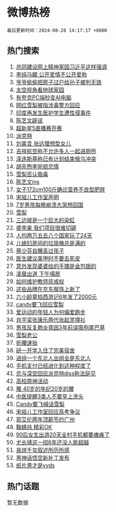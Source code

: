 # 微博热榜

`最后更新时间：2024-08-28 14:17:17 +0800`

## 热门搜索

1. [共同建设网上精神家园习近平这样强调](https://m.weibo.cn/search?containerid=100103type%3D1%26t%3D10%26q%3D%23%E5%85%B1%E5%90%8C%E5%BB%BA%E8%AE%BE%E7%BD%91%E4%B8%8A%E7%B2%BE%E7%A5%9E%E5%AE%B6%E5%9B%AD%E4%B9%A0%E8%BF%91%E5%B9%B3%E8%BF%99%E6%A0%B7%E5%BC%BA%E8%B0%83%23&stream_entry_id=51&isnewpage=1&extparam=seat%3D1%26stream_entry_id%3D51%26c_type%3D51%26cate%3D10103%26pos%3D0%26q%3D%2523%25E5%2585%25B1%25E5%2590%258C%25E5%25BB%25BA%25E8%25AE%25BE%25E7%25BD%2591%25E4%25B8%258A%25E7%25B2%25BE%25E7%25A5%259E%25E5%25AE%25B6%25E5%259B%25AD%25E4%25B9%25A0%25E8%25BF%2591%25E5%25B9%25B3%25E8%25BF%2599%25E6%25A0%25B7%25E5%25BC%25BA%25E8%25B0%2583%2523%26dgr%3D0%26filter_type%3Drealtimehot%26display_time%3D1724825835%26pre_seqid%3D172482583585991626189)
1. [李纯马頔 公开爱情不公开爱称](https://m.weibo.cn/search?containerid=100103type%3D1%26t%3D10%26q%3D%E6%9D%8E%E7%BA%AF%E9%A9%AC%E9%A0%94+%E5%85%AC%E5%BC%80%E7%88%B1%E6%83%85%E4%B8%8D%E5%85%AC%E5%BC%80%E7%88%B1%E7%A7%B0&stream_entry_id=31&isnewpage=1&extparam=seat%3D1%26lcate%3D5001%26q%3D%25E6%259D%258E%25E7%25BA%25AF%25E9%25A9%25AC%25E9%25A0%2594%2520%25E5%2585%25AC%25E5%25BC%2580%25E7%2588%25B1%25E6%2583%2585%25E4%25B8%258D%25E5%2585%25AC%25E5%25BC%2580%25E7%2588%25B1%25E7%25A7%25B0%26dgr%3D0%26realpos%3D1%26c_type%3D31%26flag%3D1%26cate%3D5001%26pos%3D0%26filter_type%3Drealtimehot%26band_rank%3D1%26stream_entry_id%3D31%26display_time%3D1724825835%26pre_seqid%3D172482583585991626189)
1. [爷爷偷偷把房子过户给孙子被判无效](https://m.weibo.cn/search?containerid=100103type%3D1%26t%3D10%26q%3D%23%E7%88%B7%E7%88%B7%E5%81%B7%E5%81%B7%E6%8A%8A%E6%88%BF%E5%AD%90%E8%BF%87%E6%88%B7%E7%BB%99%E5%AD%99%E5%AD%90%E8%A2%AB%E5%88%A4%E6%97%A0%E6%95%88%23&stream_entry_id=31&isnewpage=1&extparam=seat%3D1%26lcate%3D5001%26q%3D%2523%25E7%2588%25B7%25E7%2588%25B7%25E5%2581%25B7%25E5%2581%25B7%25E6%258A%258A%25E6%2588%25BF%25E5%25AD%2590%25E8%25BF%2587%25E6%2588%25B7%25E7%25BB%2599%25E5%25AD%2599%25E5%25AD%2590%25E8%25A2%25AB%25E5%2588%25A4%25E6%2597%25A0%25E6%2595%2588%2523%26dgr%3D0%26realpos%3D2%26c_type%3D31%26flag%3D2%26cate%3D5001%26pos%3D1%26filter_type%3Drealtimehot%26band_rank%3D2%26stream_entry_id%3D31%26display_time%3D1724825835%26pre_seqid%3D172482583585991626189)
1. [太空视角看地球家园](https://m.weibo.cn/search?containerid=100103type%3D1%26t%3D10%26q%3D%23%E5%A4%AA%E7%A9%BA%E8%A7%86%E8%A7%92%E7%9C%8B%E5%9C%B0%E7%90%83%E5%AE%B6%E5%9B%AD%23&stream_entry_id=31&isnewpage=1&extparam=seat%3D1%26lcate%3D5001%26q%3D%2523%25E5%25A4%25AA%25E7%25A9%25BA%25E8%25A7%2586%25E8%25A7%2592%25E7%259C%258B%25E5%259C%25B0%25E7%2590%2583%25E5%25AE%25B6%25E5%259B%25AD%2523%26dgr%3D0%26realpos%3D3%26c_type%3D31%26flag%3D0%26cate%3D5001%26pos%3D2%26filter_type%3Drealtimehot%26band_rank%3D3%26stream_entry_id%3D31%26display_time%3D1724825835%26pre_seqid%3D172482583585991626189)
1. [有夸克PC端秒变AI电脑](https://m.weibo.cn/search?containerid=100103type%3D1%26t%3D10%26q%3D%23%E6%9C%89%E5%A4%B8%E5%85%8BPC%E7%AB%AF%E7%A7%92%E5%8F%98AI%E7%94%B5%E8%84%91%23&stream_entry_id=31&isnewpage=1&extparam=seat%3D1%26lcate%3D5001%26is_ad_pos%3D1%26q%3D%2523%25E6%259C%2589%25E5%25A4%25B8%25E5%2585%258BPC%25E7%25AB%25AF%25E7%25A7%2592%25E5%258F%2598AI%25E7%2594%25B5%25E8%2584%2591%2523%26dgr%3D0%26filter_type%3Drealtimehot%26adid%3D251450%26topic_ad%3D1%26cate%3D5001%26pos%3D3%26c_type%3D31%26band_rank%3D4%26stream_entry_id%3D31%26display_time%3D1724825835%26pre_seqid%3D172482583585991626189)
1. [网红雪梨被指涉毒警方回应](https://m.weibo.cn/search?containerid=100103type%3D1%26t%3D10%26q%3D%23%E7%BD%91%E7%BA%A2%E9%9B%AA%E6%A2%A8%E8%A2%AB%E6%8C%87%E6%B6%89%E6%AF%92%E8%AD%A6%E6%96%B9%E5%9B%9E%E5%BA%94%23&stream_entry_id=31&isnewpage=1&extparam=seat%3D1%26lcate%3D5001%26q%3D%2523%25E7%25BD%2591%25E7%25BA%25A2%25E9%259B%25AA%25E6%25A2%25A8%25E8%25A2%25AB%25E6%258C%2587%25E6%25B6%2589%25E6%25AF%2592%25E8%25AD%25A6%25E6%2596%25B9%25E5%259B%259E%25E5%25BA%2594%2523%26dgr%3D0%26realpos%3D4%26c_type%3D31%26flag%3D2%26cate%3D5001%26pos%3D4%26filter_type%3Drealtimehot%26band_rank%3D4%26stream_entry_id%3D31%26display_time%3D1724825835%26pre_seqid%3D172482583585991626189)
1. [印度再发生医护学生遭性侵事件](https://m.weibo.cn/search?containerid=100103type%3D1%26t%3D10%26q%3D%23%E5%8D%B0%E5%BA%A6%E5%86%8D%E5%8F%91%E7%94%9F%E5%8C%BB%E6%8A%A4%E5%AD%A6%E7%94%9F%E9%81%AD%E6%80%A7%E4%BE%B5%E4%BA%8B%E4%BB%B6%23&stream_entry_id=31&isnewpage=1&extparam=seat%3D1%26lcate%3D5001%26q%3D%2523%25E5%258D%25B0%25E5%25BA%25A6%25E5%2586%258D%25E5%258F%2591%25E7%2594%259F%25E5%258C%25BB%25E6%258A%25A4%25E5%25AD%25A6%25E7%2594%259F%25E9%2581%25AD%25E6%2580%25A7%25E4%25BE%25B5%25E4%25BA%258B%25E4%25BB%25B6%2523%26dgr%3D0%26realpos%3D5%26c_type%3D31%26flag%3D1%26cate%3D5001%26pos%3D5%26filter_type%3Drealtimehot%26band_rank%3D5%26stream_entry_id%3D31%26display_time%3D1724825835%26pre_seqid%3D172482583585991626189)
1. [陈艺文辟谣](https://m.weibo.cn/search?containerid=100103type%3D1%26t%3D10%26q%3D%23%E9%99%88%E8%89%BA%E6%96%87%E8%BE%9F%E8%B0%A3%23&stream_entry_id=31&isnewpage=1&extparam=seat%3D1%26lcate%3D5001%26q%3D%2523%25E9%2599%2588%25E8%2589%25BA%25E6%2596%2587%25E8%25BE%259F%25E8%25B0%25A3%2523%26dgr%3D0%26realpos%3D6%26c_type%3D31%26flag%3D0%26cate%3D5001%26pos%3D6%26filter_type%3Drealtimehot%26band_rank%3D6%26stream_entry_id%3D31%26display_time%3D1724825835%26pre_seqid%3D172482583585991626189)
1. [超新星5直播赛开赛](https://m.weibo.cn/search?containerid=100103type%3D1%26t%3D10%26q%3D%23%E8%B6%85%E6%96%B0%E6%98%9F5%E7%9B%B4%E6%92%AD%E8%B5%9B%E5%BC%80%E8%B5%9B%23&stream_entry_id=31&isnewpage=1&extparam=seat%3D1%26lcate%3D5001%26is_ad_pos%3D1%26q%3D%2523%25E8%25B6%2585%25E6%2596%25B0%25E6%2598%259F5%25E7%259B%25B4%25E6%2592%25AD%25E8%25B5%259B%25E5%25BC%2580%25E8%25B5%259B%2523%26dgr%3D0%26filter_type%3Drealtimehot%26adid%3D251602%26c_type%3D31%26pos%3D7%26cate%3D5001%26band_rank%3D7%26stream_entry_id%3D31%26display_time%3D1724825835%26pre_seqid%3D172482583585991626189)
1. [派克特](https://m.weibo.cn/search?containerid=100103type%3D1%26t%3D10%26q%3D%E6%B4%BE%E5%85%8B%E7%89%B9&stream_entry_id=31&isnewpage=1&extparam=seat%3D1%26lcate%3D5001%26q%3D%25E6%25B4%25BE%25E5%2585%258B%25E7%2589%25B9%26dgr%3D0%26realpos%3D7%26c_type%3D31%26flag%3D0%26cate%3D5001%26pos%3D8%26filter_type%3Drealtimehot%26band_rank%3D7%26stream_entry_id%3D31%26display_time%3D1724825835%26pre_seqid%3D172482583585991626189)
1. [刘美含 张远理想型女儿](https://m.weibo.cn/search?containerid=100103type%3D1%26t%3D10%26q%3D%E5%88%98%E7%BE%8E%E5%90%AB+%E5%BC%A0%E8%BF%9C%E7%90%86%E6%83%B3%E5%9E%8B%E5%A5%B3%E5%84%BF&stream_entry_id=31&isnewpage=1&extparam=seat%3D1%26lcate%3D5001%26q%3D%25E5%2588%2598%25E7%25BE%258E%25E5%2590%25AB%2520%25E5%25BC%25A0%25E8%25BF%259C%25E7%2590%2586%25E6%2583%25B3%25E5%259E%258B%25E5%25A5%25B3%25E5%2584%25BF%26dgr%3D0%26realpos%3D8%26c_type%3D31%26flag%3D2%26cate%3D5001%26pos%3D9%26filter_type%3Drealtimehot%26band_rank%3D8%26stream_entry_id%3D31%26display_time%3D1724825835%26pre_seqid%3D172482583585991626189)
1. [吉祥航空称不允许多人一起进厕所](https://m.weibo.cn/search?containerid=100103type%3D1%26t%3D10%26q%3D%23%E5%90%89%E7%A5%A5%E8%88%AA%E7%A9%BA%E7%A7%B0%E4%B8%8D%E5%85%81%E8%AE%B8%E5%A4%9A%E4%BA%BA%E4%B8%80%E8%B5%B7%E8%BF%9B%E5%8E%95%E6%89%80%23&stream_entry_id=31&isnewpage=1&extparam=seat%3D1%26lcate%3D5001%26q%3D%2523%25E5%2590%2589%25E7%25A5%25A5%25E8%2588%25AA%25E7%25A9%25BA%25E7%25A7%25B0%25E4%25B8%258D%25E5%2585%2581%25E8%25AE%25B8%25E5%25A4%259A%25E4%25BA%25BA%25E4%25B8%2580%25E8%25B5%25B7%25E8%25BF%259B%25E5%258E%2595%25E6%2589%2580%2523%26dgr%3D0%26realpos%3D9%26c_type%3D31%26flag%3D0%26cate%3D5001%26pos%3D10%26filter_type%3Drealtimehot%26band_rank%3D9%26stream_entry_id%3D31%26display_time%3D1724825835%26pre_seqid%3D172482583585991626189)
1. [泽连斯基称已有计划结束俄乌冲突](https://m.weibo.cn/search?containerid=100103type%3D1%26t%3D10%26q%3D%23%E6%B3%BD%E8%BF%9E%E6%96%AF%E5%9F%BA%E7%A7%B0%E5%B7%B2%E6%9C%89%E8%AE%A1%E5%88%92%E7%BB%93%E6%9D%9F%E4%BF%84%E4%B9%8C%E5%86%B2%E7%AA%81%23&stream_entry_id=31&isnewpage=1&extparam=seat%3D1%26lcate%3D5001%26q%3D%2523%25E6%25B3%25BD%25E8%25BF%259E%25E6%2596%25AF%25E5%259F%25BA%25E7%25A7%25B0%25E5%25B7%25B2%25E6%259C%2589%25E8%25AE%25A1%25E5%2588%2592%25E7%25BB%2593%25E6%259D%259F%25E4%25BF%2584%25E4%25B9%258C%25E5%2586%25B2%25E7%25AA%2581%2523%26dgr%3D0%26realpos%3D10%26c_type%3D31%26flag%3D0%26cate%3D5001%26pos%3D11%26filter_type%3Drealtimehot%26band_rank%3D10%26stream_entry_id%3D31%26display_time%3D1724825835%26pre_seqid%3D172482583585991626189)
1. [胡先煦李宛妲恋情](https://m.weibo.cn/search?containerid=100103type%3D1%26t%3D10%26q%3D%23%E8%83%A1%E5%85%88%E7%85%A6%E6%9D%8E%E5%AE%9B%E5%A6%B2%E6%81%8B%E6%83%85%23&stream_entry_id=31&isnewpage=1&extparam=seat%3D1%26lcate%3D5001%26q%3D%2523%25E8%2583%25A1%25E5%2585%2588%25E7%2585%25A6%25E6%259D%258E%25E5%25AE%259B%25E5%25A6%25B2%25E6%2581%258B%25E6%2583%2585%2523%26dgr%3D0%26realpos%3D11%26c_type%3D31%26flag%3D2%26cate%3D5001%26pos%3D12%26filter_type%3Drealtimehot%26band_rank%3D11%26stream_entry_id%3D31%26display_time%3D1724825835%26pre_seqid%3D172482583585991626189)
1. [雪梨否认吸毒](https://m.weibo.cn/search?containerid=100103type%3D1%26t%3D10%26q%3D%23%E9%9B%AA%E6%A2%A8%E5%90%A6%E8%AE%A4%E5%90%B8%E6%AF%92%23&stream_entry_id=31&isnewpage=1&extparam=seat%3D1%26lcate%3D5001%26q%3D%2523%25E9%259B%25AA%25E6%25A2%25A8%25E5%2590%25A6%25E8%25AE%25A4%25E5%2590%25B8%25E6%25AF%2592%2523%26dgr%3D0%26realpos%3D12%26c_type%3D31%26flag%3D0%26cate%3D5001%26pos%3D13%26filter_type%3Drealtimehot%26band_rank%3D12%26stream_entry_id%3D31%26display_time%3D1724825835%26pre_seqid%3D172482583585991626189)
1. [陈艺文ins](https://m.weibo.cn/search?containerid=100103type%3D1%26t%3D10%26q%3D%E9%99%88%E8%89%BA%E6%96%87ins&stream_entry_id=31&isnewpage=1&extparam=seat%3D1%26lcate%3D5001%26q%3D%25E9%2599%2588%25E8%2589%25BA%25E6%2596%2587ins%26dgr%3D0%26realpos%3D13%26c_type%3D31%26flag%3D0%26cate%3D5001%26pos%3D14%26filter_type%3Drealtimehot%26band_rank%3D13%26stream_entry_id%3D31%26display_time%3D1724825835%26pre_seqid%3D172482583585991626189)
1. [女子172cm100斤确诊营养不良型肥胖](https://m.weibo.cn/search?containerid=100103type%3D1%26t%3D10%26q%3D%23%E5%A5%B3%E5%AD%90172cm100%E6%96%A4%E7%A1%AE%E8%AF%8A%E8%90%A5%E5%85%BB%E4%B8%8D%E8%89%AF%E5%9E%8B%E8%82%A5%E8%83%96%23&stream_entry_id=31&isnewpage=1&extparam=seat%3D1%26lcate%3D5001%26q%3D%2523%25E5%25A5%25B3%25E5%25AD%2590172cm100%25E6%2596%25A4%25E7%25A1%25AE%25E8%25AF%258A%25E8%2590%25A5%25E5%2585%25BB%25E4%25B8%258D%25E8%2589%25AF%25E5%259E%258B%25E8%2582%25A5%25E8%2583%2596%2523%26dgr%3D0%26realpos%3D14%26c_type%3D31%26flag%3D0%26cate%3D5001%26pos%3D15%26filter_type%3Drealtimehot%26band_rank%3D14%26stream_entry_id%3D31%26display_time%3D1724825835%26pre_seqid%3D172482583585991626189)
1. [宋祖儿工作室声明](https://m.weibo.cn/search?containerid=100103type%3D1%26t%3D10%26q%3D%E5%AE%8B%E7%A5%96%E5%84%BF%E5%B7%A5%E4%BD%9C%E5%AE%A4%E5%A3%B0%E6%98%8E&stream_entry_id=31&isnewpage=1&extparam=seat%3D1%26lcate%3D5001%26q%3D%25E5%25AE%258B%25E7%25A5%2596%25E5%2584%25BF%25E5%25B7%25A5%25E4%25BD%259C%25E5%25AE%25A4%25E5%25A3%25B0%25E6%2598%258E%26dgr%3D0%26realpos%3D15%26c_type%3D31%26flag%3D0%26cate%3D5001%26pos%3D16%26filter_type%3Drealtimehot%26band_rank%3D15%26stream_entry_id%3D31%26display_time%3D1724825835%26pre_seqid%3D172482583585991626189)
1. [7岁男孩每晚崩溃大哭想回国](https://m.weibo.cn/search?containerid=100103type%3D1%26t%3D10%26q%3D%237%E5%B2%81%E7%94%B7%E5%AD%A9%E6%AF%8F%E6%99%9A%E5%B4%A9%E6%BA%83%E5%A4%A7%E5%93%AD%E6%83%B3%E5%9B%9E%E5%9B%BD%23&stream_entry_id=31&isnewpage=1&extparam=seat%3D1%26lcate%3D5001%26q%3D%25237%25E5%25B2%2581%25E7%2594%25B7%25E5%25AD%25A9%25E6%25AF%258F%25E6%2599%259A%25E5%25B4%25A9%25E6%25BA%2583%25E5%25A4%25A7%25E5%2593%25AD%25E6%2583%25B3%25E5%259B%259E%25E5%259B%25BD%2523%26dgr%3D0%26realpos%3D16%26c_type%3D31%26flag%3D0%26cate%3D5001%26pos%3D17%26filter_type%3Drealtimehot%26band_rank%3D16%26stream_entry_id%3D31%26display_time%3D1724825835%26pre_seqid%3D172482583585991626189)
1. [雪梨](https://m.weibo.cn/search?containerid=100103type%3D1%26t%3D10%26q%3D%E9%9B%AA%E6%A2%A8&stream_entry_id=31&isnewpage=1&extparam=seat%3D1%26lcate%3D5001%26q%3D%25E9%259B%25AA%25E6%25A2%25A8%26dgr%3D0%26realpos%3D17%26c_type%3D31%26flag%3D0%26cate%3D5001%26pos%3D18%26filter_type%3Drealtimehot%26band_rank%3D17%26stream_entry_id%3D31%26display_time%3D1724825835%26pre_seqid%3D172482583585991626189)
1. [三边坡是一个巨大的染缸](https://m.weibo.cn/search?containerid=100103type%3D1%26t%3D10%26q%3D%E4%B8%89%E8%BE%B9%E5%9D%A1%E6%98%AF%E4%B8%80%E4%B8%AA%E5%B7%A8%E5%A4%A7%E7%9A%84%E6%9F%93%E7%BC%B8&stream_entry_id=31&isnewpage=1&extparam=seat%3D1%26lcate%3D5001%26q%3D%25E4%25B8%2589%25E8%25BE%25B9%25E5%259D%25A1%25E6%2598%25AF%25E4%25B8%2580%25E4%25B8%25AA%25E5%25B7%25A8%25E5%25A4%25A7%25E7%259A%2584%25E6%259F%2593%25E7%25BC%25B8%26dgr%3D0%26realpos%3D18%26c_type%3D31%26flag%3D1%26cate%3D5001%26pos%3D19%26filter_type%3Drealtimehot%26band_rank%3D18%26stream_entry_id%3D31%26display_time%3D1724825835%26pre_seqid%3D172482583585991626189)
1. [盛李豪 我们项目很难切磋](https://m.weibo.cn/search?containerid=100103type%3D1%26t%3D10%26q%3D%E7%9B%9B%E6%9D%8E%E8%B1%AA+%E6%88%91%E4%BB%AC%E9%A1%B9%E7%9B%AE%E5%BE%88%E9%9A%BE%E5%88%87%E7%A3%8B&stream_entry_id=31&isnewpage=1&extparam=seat%3D1%26lcate%3D5001%26q%3D%25E7%259B%259B%25E6%259D%258E%25E8%25B1%25AA%2520%25E6%2588%2591%25E4%25BB%25AC%25E9%25A1%25B9%25E7%259B%25AE%25E5%25BE%2588%25E9%259A%25BE%25E5%2588%2587%25E7%25A3%258B%26dgr%3D0%26realpos%3D19%26c_type%3D31%26flag%3D0%26cate%3D5001%26pos%3D20%26filter_type%3Drealtimehot%26band_rank%3D19%26stream_entry_id%3D31%26display_time%3D1724825835%26pre_seqid%3D172482583585991626189)
1. [人均两万五去八个国家玩了24天](https://m.weibo.cn/search?containerid=100103type%3D1%26t%3D10%26q%3D%E4%BA%BA%E5%9D%87%E4%B8%A4%E4%B8%87%E4%BA%94%E5%8E%BB%E5%85%AB%E4%B8%AA%E5%9B%BD%E5%AE%B6%E7%8E%A9%E4%BA%8624%E5%A4%A9&stream_entry_id=31&isnewpage=1&extparam=seat%3D1%26lcate%3D5001%26q%3D%25E4%25BA%25BA%25E5%259D%2587%25E4%25B8%25A4%25E4%25B8%2587%25E4%25BA%2594%25E5%258E%25BB%25E5%2585%25AB%25E4%25B8%25AA%25E5%259B%25BD%25E5%25AE%25B6%25E7%258E%25A9%25E4%25BA%258624%25E5%25A4%25A9%26dgr%3D0%26realpos%3D20%26c_type%3D31%26flag%3D0%26cate%3D5001%26pos%3D21%26filter_type%3Drealtimehot%26band_rank%3D20%26stream_entry_id%3D31%26display_time%3D1724825835%26pre_seqid%3D172482583585991626189)
1. [儿媳妇房间的垃圾桶总是满的](https://m.weibo.cn/search?containerid=100103type%3D1%26t%3D10%26q%3D%23%E5%84%BF%E5%AA%B3%E5%A6%87%E6%88%BF%E9%97%B4%E7%9A%84%E5%9E%83%E5%9C%BE%E6%A1%B6%E6%80%BB%E6%98%AF%E6%BB%A1%E7%9A%84%23&stream_entry_id=31&isnewpage=1&extparam=seat%3D1%26lcate%3D5001%26q%3D%2523%25E5%2584%25BF%25E5%25AA%25B3%25E5%25A6%2587%25E6%2588%25BF%25E9%2597%25B4%25E7%259A%2584%25E5%259E%2583%25E5%259C%25BE%25E6%25A1%25B6%25E6%2580%25BB%25E6%2598%25AF%25E6%25BB%25A1%25E7%259A%2584%2523%26dgr%3D0%26realpos%3D21%26c_type%3D31%26flag%3D1%26cate%3D5001%26pos%3D22%26filter_type%3Drealtimehot%26band_rank%3D21%26stream_entry_id%3D31%26display_time%3D1724825835%26pre_seqid%3D172482583585991626189)
1. [蔡少芬自曝丢过孩子](https://m.weibo.cn/search?containerid=100103type%3D1%26t%3D10%26q%3D%E8%94%A1%E5%B0%91%E8%8A%AC%E8%87%AA%E6%9B%9D%E4%B8%A2%E8%BF%87%E5%AD%A9%E5%AD%90&stream_entry_id=31&isnewpage=1&extparam=seat%3D1%26lcate%3D5001%26q%3D%25E8%2594%25A1%25E5%25B0%2591%25E8%258A%25AC%25E8%2587%25AA%25E6%259B%259D%25E4%25B8%25A2%25E8%25BF%2587%25E5%25AD%25A9%25E5%25AD%2590%26dgr%3D0%26realpos%3D22%26c_type%3D31%26flag%3D1%26cate%3D5001%26pos%3D23%26filter_type%3Drealtimehot%26band_rank%3D22%26stream_entry_id%3D31%26display_time%3D1724825835%26pre_seqid%3D172482583585991626189)
1. [医生建议美甲时不要去死皮](https://m.weibo.cn/search?containerid=100103type%3D1%26t%3D10%26q%3D%23%E5%8C%BB%E7%94%9F%E5%BB%BA%E8%AE%AE%E7%BE%8E%E7%94%B2%E6%97%B6%E4%B8%8D%E8%A6%81%E5%8E%BB%E6%AD%BB%E7%9A%AE%23&stream_entry_id=31&isnewpage=1&extparam=seat%3D1%26lcate%3D5001%26q%3D%2523%25E5%258C%25BB%25E7%2594%259F%25E5%25BB%25BA%25E8%25AE%25AE%25E7%25BE%258E%25E7%2594%25B2%25E6%2597%25B6%25E4%25B8%258D%25E8%25A6%2581%25E5%258E%25BB%25E6%25AD%25BB%25E7%259A%25AE%2523%26dgr%3D0%26realpos%3D23%26c_type%3D31%26flag%3D1%26cate%3D5001%26pos%3D24%26filter_type%3Drealtimehot%26band_rank%3D23%26stream_entry_id%3D31%26display_time%3D1724825835%26pre_seqid%3D172482583585991626189)
1. [意外发现婆婆给的手镯是金包银的](https://m.weibo.cn/search?containerid=100103type%3D1%26t%3D10%26q%3D%23%E6%84%8F%E5%A4%96%E5%8F%91%E7%8E%B0%E5%A9%86%E5%A9%86%E7%BB%99%E7%9A%84%E6%89%8B%E9%95%AF%E6%98%AF%E9%87%91%E5%8C%85%E9%93%B6%E7%9A%84%23&stream_entry_id=31&isnewpage=1&extparam=seat%3D1%26lcate%3D5001%26q%3D%2523%25E6%2584%258F%25E5%25A4%2596%25E5%258F%2591%25E7%258E%25B0%25E5%25A9%2586%25E5%25A9%2586%25E7%25BB%2599%25E7%259A%2584%25E6%2589%258B%25E9%2595%25AF%25E6%2598%25AF%25E9%2587%2591%25E5%258C%2585%25E9%2593%25B6%25E7%259A%2584%2523%26dgr%3D0%26realpos%3D24%26c_type%3D31%26flag%3D1%26cate%3D5001%26pos%3D25%26filter_type%3Drealtimehot%26band_rank%3D24%26stream_entry_id%3D31%26display_time%3D1724825835%26pre_seqid%3D172482583585991626189)
1. [凌晨出道 下午塌房](https://m.weibo.cn/search?containerid=100103type%3D1%26t%3D10%26q%3D%E5%87%8C%E6%99%A8%E5%87%BA%E9%81%93+%E4%B8%8B%E5%8D%88%E5%A1%8C%E6%88%BF&stream_entry_id=31&isnewpage=1&extparam=seat%3D1%26lcate%3D5001%26q%3D%25E5%2587%258C%25E6%2599%25A8%25E5%2587%25BA%25E9%2581%2593%2520%25E4%25B8%258B%25E5%258D%2588%25E5%25A1%258C%25E6%2588%25BF%26dgr%3D0%26realpos%3D25%26c_type%3D31%26flag%3D0%26cate%3D5001%26pos%3D26%26filter_type%3Drealtimehot%26band_rank%3D25%26stream_entry_id%3D31%26display_time%3D1724825835%26pre_seqid%3D172482583585991626189)
1. [如何维护教师惩戒权](https://m.weibo.cn/search?containerid=100103type%3D1%26t%3D10%26q%3D%23%E5%A6%82%E4%BD%95%E7%BB%B4%E6%8A%A4%E6%95%99%E5%B8%88%E6%83%A9%E6%88%92%E6%9D%83%23&stream_entry_id=31&isnewpage=1&extparam=seat%3D1%26lcate%3D5001%26q%3D%2523%25E5%25A6%2582%25E4%25BD%2595%25E7%25BB%25B4%25E6%258A%25A4%25E6%2595%2599%25E5%25B8%2588%25E6%2583%25A9%25E6%2588%2592%25E6%259D%2583%2523%26dgr%3D0%26realpos%3D26%26c_type%3D31%26flag%3D1%26cate%3D5001%26pos%3D27%26filter_type%3Drealtimehot%26band_rank%3D26%26stream_entry_id%3D31%26display_time%3D1724825835%26pre_seqid%3D172482583585991626189)
1. [这些品牌在京东服饰上新了](https://m.weibo.cn/search?containerid=100103type%3D1%26t%3D10%26q%3D%23%E8%BF%99%E4%BA%9B%E5%93%81%E7%89%8C%E5%9C%A8%E4%BA%AC%E4%B8%9C%E6%9C%8D%E9%A5%B0%E4%B8%8A%E6%96%B0%E4%BA%86%23&stream_entry_id=31&isnewpage=1&extparam=seat%3D1%26lcate%3D5001%26q%3D%2523%25E8%25BF%2599%25E4%25BA%259B%25E5%2593%2581%25E7%2589%258C%25E5%259C%25A8%25E4%25BA%25AC%25E4%25B8%259C%25E6%259C%258D%25E9%25A5%25B0%25E4%25B8%258A%25E6%2596%25B0%25E4%25BA%2586%2523%26dgr%3D0%26realpos%3D27%26adid%3D251531%26c_type%3D31%26flag%3D0%26cate%3D5001%26pos%3D28%26filter_type%3Drealtimehot%26band_rank%3D27%26stream_entry_id%3D31%26display_time%3D1724825835%26pre_seqid%3D172482583585991626189)
1. [六小龄童拍西游记6年发了2000元](https://m.weibo.cn/search?containerid=100103type%3D1%26t%3D10%26q%3D%E5%85%AD%E5%B0%8F%E9%BE%84%E7%AB%A5%E6%8B%8D%E8%A5%BF%E6%B8%B8%E8%AE%B06%E5%B9%B4%E5%8F%91%E4%BA%862000%E5%85%83&stream_entry_id=31&isnewpage=1&extparam=seat%3D1%26lcate%3D5001%26q%3D%25E5%2585%25AD%25E5%25B0%258F%25E9%25BE%2584%25E7%25AB%25A5%25E6%258B%258D%25E8%25A5%25BF%25E6%25B8%25B8%25E8%25AE%25B06%25E5%25B9%25B4%25E5%258F%2591%25E4%25BA%25862000%25E5%2585%2583%26dgr%3D0%26realpos%3D28%26c_type%3D31%26flag%3D1%26cate%3D5001%26pos%3D29%26filter_type%3Drealtimehot%26band_rank%3D28%26stream_entry_id%3D31%26display_time%3D1724825835%26pre_seqid%3D172482583585991626189)
1. [candy要飞回应雪梨](https://m.weibo.cn/search?containerid=100103type%3D1%26t%3D10%26q%3D%23candy%E8%A6%81%E9%A3%9E%E5%9B%9E%E5%BA%94%E9%9B%AA%E6%A2%A8%23&stream_entry_id=31&isnewpage=1&extparam=seat%3D1%26lcate%3D5001%26q%3D%2523candy%25E8%25A6%2581%25E9%25A3%259E%25E5%259B%259E%25E5%25BA%2594%25E9%259B%25AA%25E6%25A2%25A8%2523%26dgr%3D0%26realpos%3D29%26c_type%3D31%26flag%3D0%26cate%3D5001%26pos%3D30%26filter_type%3Drealtimehot%26band_rank%3D29%26stream_entry_id%3D31%26display_time%3D1724825835%26pre_seqid%3D172482583585991626189)
1. [爱运动的年轻人为何偏爱跑步](https://m.weibo.cn/search?containerid=100103type%3D1%26t%3D10%26q%3D%23%E7%88%B1%E8%BF%90%E5%8A%A8%E7%9A%84%E5%B9%B4%E8%BD%BB%E4%BA%BA%E4%B8%BA%E4%BD%95%E5%81%8F%E7%88%B1%E8%B7%91%E6%AD%A5%23&stream_entry_id=31&isnewpage=1&extparam=seat%3D1%26lcate%3D5001%26q%3D%2523%25E7%2588%25B1%25E8%25BF%2590%25E5%258A%25A8%25E7%259A%2584%25E5%25B9%25B4%25E8%25BD%25BB%25E4%25BA%25BA%25E4%25B8%25BA%25E4%25BD%2595%25E5%2581%258F%25E7%2588%25B1%25E8%25B7%2591%25E6%25AD%25A5%2523%26dgr%3D0%26realpos%3D30%26c_type%3D31%26flag%3D1%26cate%3D5001%26pos%3D31%26filter_type%3Drealtimehot%26band_rank%3D30%26stream_entry_id%3D31%26display_time%3D1724825835%26pre_seqid%3D172482583585991626189)
1. [肖宇梁张康乐两代张起灵撞衫](https://m.weibo.cn/search?containerid=100103type%3D1%26t%3D10%26q%3D%E8%82%96%E5%AE%87%E6%A2%81%E5%BC%A0%E5%BA%B7%E4%B9%90%E4%B8%A4%E4%BB%A3%E5%BC%A0%E8%B5%B7%E7%81%B5%E6%92%9E%E8%A1%AB&stream_entry_id=31&isnewpage=1&extparam=seat%3D1%26lcate%3D5001%26q%3D%25E8%2582%2596%25E5%25AE%2587%25E6%25A2%2581%25E5%25BC%25A0%25E5%25BA%25B7%25E4%25B9%2590%25E4%25B8%25A4%25E4%25BB%25A3%25E5%25BC%25A0%25E8%25B5%25B7%25E7%2581%25B5%25E6%2592%259E%25E8%25A1%25AB%26dgr%3D0%26realpos%3D31%26c_type%3D31%26flag%3D1%26cate%3D5001%26pos%3D32%26filter_type%3Drealtimehot%26band_rank%3D31%26stream_entry_id%3D31%26display_time%3D1724825835%26pre_seqid%3D172482583585991626189)
1. [男孩反复肺炎竟因3年前误吸狗尾巴草](https://m.weibo.cn/search?containerid=100103type%3D1%26t%3D10%26q%3D%23%E7%94%B7%E5%AD%A9%E5%8F%8D%E5%A4%8D%E8%82%BA%E7%82%8E%E7%AB%9F%E5%9B%A03%E5%B9%B4%E5%89%8D%E8%AF%AF%E5%90%B8%E7%8B%97%E5%B0%BE%E5%B7%B4%E8%8D%89%23&stream_entry_id=31&isnewpage=1&extparam=seat%3D1%26lcate%3D5001%26q%3D%2523%25E7%2594%25B7%25E5%25AD%25A9%25E5%258F%258D%25E5%25A4%258D%25E8%2582%25BA%25E7%2582%258E%25E7%25AB%259F%25E5%259B%25A03%25E5%25B9%25B4%25E5%2589%258D%25E8%25AF%25AF%25E5%2590%25B8%25E7%258B%2597%25E5%25B0%25BE%25E5%25B7%25B4%25E8%258D%2589%2523%26dgr%3D0%26realpos%3D32%26c_type%3D31%26flag%3D1%26cate%3D5001%26pos%3D33%26filter_type%3Drealtimehot%26band_rank%3D32%26stream_entry_id%3D31%26display_time%3D1724825835%26pre_seqid%3D172482583585991626189)
1. [雪梨老公](https://m.weibo.cn/search?containerid=100103type%3D1%26t%3D10%26q%3D%E9%9B%AA%E6%A2%A8%E8%80%81%E5%85%AC&stream_entry_id=31&isnewpage=1&extparam=seat%3D1%26lcate%3D5001%26q%3D%25E9%259B%25AA%25E6%25A2%25A8%25E8%2580%2581%25E5%2585%25AC%26dgr%3D0%26realpos%3D33%26c_type%3D31%26flag%3D0%26cate%3D5001%26pos%3D34%26filter_type%3Drealtimehot%26band_rank%3D33%26stream_entry_id%3D31%26display_time%3D1724825835%26pre_seqid%3D172482583585991626189)
1. [折腰速抬](https://m.weibo.cn/search?containerid=100103type%3D1%26t%3D10%26q%3D%E6%8A%98%E8%85%B0%E9%80%9F%E6%8A%AC&stream_entry_id=31&isnewpage=1&extparam=seat%3D1%26lcate%3D5001%26q%3D%25E6%258A%2598%25E8%2585%25B0%25E9%2580%259F%25E6%258A%25AC%26dgr%3D0%26realpos%3D34%26c_type%3D31%26flag%3D0%26cate%3D5001%26pos%3D35%26filter_type%3Drealtimehot%26band_rank%3D34%26stream_entry_id%3D31%26display_time%3D1724825835%26pre_seqid%3D172482583585991626189)
1. [研一开学入住了完美宿舍](https://m.weibo.cn/search?containerid=100103type%3D1%26t%3D10%26q%3D%23%E7%A0%94%E4%B8%80%E5%BC%80%E5%AD%A6%E5%85%A5%E4%BD%8F%E4%BA%86%E5%AE%8C%E7%BE%8E%E5%AE%BF%E8%88%8D%23&stream_entry_id=31&isnewpage=1&extparam=seat%3D1%26lcate%3D5001%26q%3D%2523%25E7%25A0%2594%25E4%25B8%2580%25E5%25BC%2580%25E5%25AD%25A6%25E5%2585%25A5%25E4%25BD%258F%25E4%25BA%2586%25E5%25AE%258C%25E7%25BE%258E%25E5%25AE%25BF%25E8%2588%258D%2523%26dgr%3D0%26realpos%3D35%26c_type%3D31%26flag%3D1%26cate%3D5001%26pos%3D36%26filter_type%3Drealtimehot%26band_rank%3D35%26stream_entry_id%3D31%26display_time%3D1724825835%26pre_seqid%3D172482583585991626189)
1. [进组一个东北人出组全是东北人](https://m.weibo.cn/search?containerid=100103type%3D1%26t%3D10%26q%3D%E8%BF%9B%E7%BB%84%E4%B8%80%E4%B8%AA%E4%B8%9C%E5%8C%97%E4%BA%BA%E5%87%BA%E7%BB%84%E5%85%A8%E6%98%AF%E4%B8%9C%E5%8C%97%E4%BA%BA&stream_entry_id=31&isnewpage=1&extparam=seat%3D1%26lcate%3D5001%26q%3D%25E8%25BF%259B%25E7%25BB%2584%25E4%25B8%2580%25E4%25B8%25AA%25E4%25B8%259C%25E5%258C%2597%25E4%25BA%25BA%25E5%2587%25BA%25E7%25BB%2584%25E5%2585%25A8%25E6%2598%25AF%25E4%25B8%259C%25E5%258C%2597%25E4%25BA%25BA%26dgr%3D0%26realpos%3D36%26c_type%3D31%26flag%3D1%26cate%3D5001%26pos%3D37%26filter_type%3Drealtimehot%26band_rank%3D36%26stream_entry_id%3D31%26display_time%3D1724825835%26pre_seqid%3D172482583585991626189)
1. [手机支付已经进化到这种程度了](https://m.weibo.cn/search?containerid=100103type%3D1%26t%3D10%26q%3D%23%E6%89%8B%E6%9C%BA%E6%94%AF%E4%BB%98%E5%B7%B2%E7%BB%8F%E8%BF%9B%E5%8C%96%E5%88%B0%E8%BF%99%E7%A7%8D%E7%A8%8B%E5%BA%A6%E4%BA%86%23&stream_entry_id=31&isnewpage=1&extparam=seat%3D1%26lcate%3D5001%26q%3D%2523%25E6%2589%258B%25E6%259C%25BA%25E6%2594%25AF%25E4%25BB%2598%25E5%25B7%25B2%25E7%25BB%258F%25E8%25BF%259B%25E5%258C%2596%25E5%2588%25B0%25E8%25BF%2599%25E7%25A7%258D%25E7%25A8%258B%25E5%25BA%25A6%25E4%25BA%2586%2523%26dgr%3D0%26realpos%3D37%26adid%3D251386%26c_type%3D31%26flag%3D0%26cate%3D5001%26pos%3D38%26filter_type%3Drealtimehot%26band_rank%3D37%26stream_entry_id%3D31%26display_time%3D1724825835%26pre_seqid%3D172482583585991626189)
1. [恋与深空回应派克特diss称法庭见](https://m.weibo.cn/search?containerid=100103type%3D1%26t%3D10%26q%3D%23%E6%81%8B%E4%B8%8E%E6%B7%B1%E7%A9%BA%E5%9B%9E%E5%BA%94%E6%B4%BE%E5%85%8B%E7%89%B9diss%E7%A7%B0%E6%B3%95%E5%BA%AD%E8%A7%81%23&stream_entry_id=31&isnewpage=1&extparam=seat%3D1%26lcate%3D5001%26q%3D%2523%25E6%2581%258B%25E4%25B8%258E%25E6%25B7%25B1%25E7%25A9%25BA%25E5%259B%259E%25E5%25BA%2594%25E6%25B4%25BE%25E5%2585%258B%25E7%2589%25B9diss%25E7%25A7%25B0%25E6%25B3%2595%25E5%25BA%25AD%25E8%25A7%2581%2523%26dgr%3D0%26realpos%3D38%26c_type%3D31%26flag%3D0%26cate%3D5001%26pos%3D39%26filter_type%3Drealtimehot%26band_rank%3D38%26stream_entry_id%3D31%26display_time%3D1724825835%26pre_seqid%3D172482583585991626189)
1. [高校原神活动](https://m.weibo.cn/search?containerid=100103type%3D1%26t%3D10%26q%3D%23%E9%AB%98%E6%A0%A1%E5%8E%9F%E7%A5%9E%E6%B4%BB%E5%8A%A8%23&stream_entry_id=31&isnewpage=1&extparam=seat%3D1%26lcate%3D5001%26q%3D%2523%25E9%25AB%2598%25E6%25A0%25A1%25E5%258E%259F%25E7%25A5%259E%25E6%25B4%25BB%25E5%258A%25A8%2523%26dgr%3D0%26realpos%3D39%26adid%3D252180%26c_type%3D31%26flag%3D0%26cate%3D5001%26pos%3D40%26filter_type%3Drealtimehot%26band_rank%3D39%26stream_entry_id%3D31%26display_time%3D1724825835%26pre_seqid%3D172482583585991626189)
1. [雅 40岁的年纪20岁的腰](https://m.weibo.cn/search?containerid=100103type%3D1%26t%3D10%26q%3D%E9%9B%85+40%E5%B2%81%E7%9A%84%E5%B9%B4%E7%BA%AA20%E5%B2%81%E7%9A%84%E8%85%B0&stream_entry_id=31&isnewpage=1&extparam=seat%3D1%26lcate%3D5001%26q%3D%25E9%259B%2585%252040%25E5%25B2%2581%25E7%259A%2584%25E5%25B9%25B4%25E7%25BA%25AA20%25E5%25B2%2581%25E7%259A%2584%25E8%2585%25B0%26dgr%3D0%26realpos%3D40%26c_type%3D31%26flag%3D1%26cate%3D5001%26pos%3D41%26filter_type%3Drealtimehot%26band_rank%3D40%26stream_entry_id%3D31%26display_time%3D1724825835%26pre_seqid%3D172482583585991626189)
1. [中医提醒3类人不要早上洗头](https://m.weibo.cn/search?containerid=100103type%3D1%26t%3D10%26q%3D%23%E4%B8%AD%E5%8C%BB%E6%8F%90%E9%86%923%E7%B1%BB%E4%BA%BA%E4%B8%8D%E8%A6%81%E6%97%A9%E4%B8%8A%E6%B4%97%E5%A4%B4%23&stream_entry_id=31&isnewpage=1&extparam=seat%3D1%26lcate%3D5001%26q%3D%2523%25E4%25B8%25AD%25E5%258C%25BB%25E6%258F%2590%25E9%2586%25923%25E7%25B1%25BB%25E4%25BA%25BA%25E4%25B8%258D%25E8%25A6%2581%25E6%2597%25A9%25E4%25B8%258A%25E6%25B4%2597%25E5%25A4%25B4%2523%26dgr%3D0%26realpos%3D41%26c_type%3D31%26flag%3D1%26cate%3D5001%26pos%3D42%26filter_type%3Drealtimehot%26band_rank%3D41%26stream_entry_id%3D31%26display_time%3D1724825835%26pre_seqid%3D172482583585991626189)
1. [Candy要飞喊话雪梨](https://m.weibo.cn/search?containerid=100103type%3D1%26t%3D10%26q%3D%23Candy%E8%A6%81%E9%A3%9E%E5%96%8A%E8%AF%9D%E9%9B%AA%E6%A2%A8%23&stream_entry_id=31&isnewpage=1&extparam=seat%3D1%26lcate%3D5001%26q%3D%2523Candy%25E8%25A6%2581%25E9%25A3%259E%25E5%2596%258A%25E8%25AF%259D%25E9%259B%25AA%25E6%25A2%25A8%2523%26dgr%3D0%26realpos%3D42%26c_type%3D31%26flag%3D0%26cate%3D5001%26pos%3D43%26filter_type%3Drealtimehot%26band_rank%3D42%26stream_entry_id%3D31%26display_time%3D1724825835%26pre_seqid%3D172482583585991626189)
1. [宋祖儿工作室回应高考争议](https://m.weibo.cn/search?containerid=100103type%3D1%26t%3D10%26q%3D%23%E5%AE%8B%E7%A5%96%E5%84%BF%E5%B7%A5%E4%BD%9C%E5%AE%A4%E5%9B%9E%E5%BA%94%E9%AB%98%E8%80%83%E4%BA%89%E8%AE%AE%23&stream_entry_id=31&isnewpage=1&extparam=seat%3D1%26lcate%3D5001%26q%3D%2523%25E5%25AE%258B%25E7%25A5%2596%25E5%2584%25BF%25E5%25B7%25A5%25E4%25BD%259C%25E5%25AE%25A4%25E5%259B%259E%25E5%25BA%2594%25E9%25AB%2598%25E8%2580%2583%25E4%25BA%2589%25E8%25AE%25AE%2523%26dgr%3D0%26realpos%3D43%26c_type%3D31%26flag%3D0%26cate%3D5001%26pos%3D44%26filter_type%3Drealtimehot%26band_rank%3D43%26stream_entry_id%3D31%26display_time%3D1724825835%26pre_seqid%3D172482583585991626189)
1. [郭艾伦两年顶薪签约广州](https://m.weibo.cn/search?containerid=100103type%3D1%26t%3D10%26q%3D%23%E9%83%AD%E8%89%BE%E4%BC%A6%E4%B8%A4%E5%B9%B4%E9%A1%B6%E8%96%AA%E7%AD%BE%E7%BA%A6%E5%B9%BF%E5%B7%9E%23&stream_entry_id=31&isnewpage=1&extparam=seat%3D1%26lcate%3D5001%26q%3D%2523%25E9%2583%25AD%25E8%2589%25BE%25E4%25BC%25A6%25E4%25B8%25A4%25E5%25B9%25B4%25E9%25A1%25B6%25E8%2596%25AA%25E7%25AD%25BE%25E7%25BA%25A6%25E5%25B9%25BF%25E5%25B7%259E%2523%26dgr%3D0%26realpos%3D44%26c_type%3D31%26flag%3D1%26cate%3D5001%26pos%3D45%26filter_type%3Drealtimehot%26band_rank%3D44%26stream_entry_id%3D31%26display_time%3D1724825835%26pre_seqid%3D172482583585991626189)
1. [鞠婧祎 精彩OK](https://m.weibo.cn/search?containerid=100103type%3D1%26t%3D10%26q%3D%E9%9E%A0%E5%A9%A7%E7%A5%8E+%E7%B2%BE%E5%BD%A9OK&stream_entry_id=31&isnewpage=1&extparam=seat%3D1%26lcate%3D5001%26q%3D%25E9%259E%25A0%25E5%25A9%25A7%25E7%25A5%258E%2520%25E7%25B2%25BE%25E5%25BD%25A9OK%26dgr%3D0%26realpos%3D45%26c_type%3D31%26flag%3D1%26cate%3D5001%26pos%3D46%26filter_type%3Drealtimehot%26band_rank%3D45%26stream_entry_id%3D31%26display_time%3D1724825835%26pre_seqid%3D172482583585991626189)
1. [90后女生出游20天全村手机都要瘫痪了](https://m.weibo.cn/search?containerid=100103type%3D1%26t%3D10%26q%3D%2390%E5%90%8E%E5%A5%B3%E7%94%9F%E5%87%BA%E6%B8%B820%E5%A4%A9%E5%85%A8%E6%9D%91%E6%89%8B%E6%9C%BA%E9%83%BD%E8%A6%81%E7%98%AB%E7%97%AA%E4%BA%86%23&stream_entry_id=31&isnewpage=1&extparam=seat%3D1%26lcate%3D5001%26q%3D%252390%25E5%2590%258E%25E5%25A5%25B3%25E7%2594%259F%25E5%2587%25BA%25E6%25B8%25B820%25E5%25A4%25A9%25E5%2585%25A8%25E6%259D%2591%25E6%2589%258B%25E6%259C%25BA%25E9%2583%25BD%25E8%25A6%2581%25E7%2598%25AB%25E7%2597%25AA%25E4%25BA%2586%2523%26dgr%3D0%26realpos%3D46%26c_type%3D31%26flag%3D32768%26cate%3D5001%26pos%3D47%26filter_type%3Drealtimehot%26band_rank%3D46%26stream_entry_id%3D31%26display_time%3D1724825835%26pre_seqid%3D172482583585991626189)
1. [尤长靖这一招6年还没人能超越](https://m.weibo.cn/search?containerid=100103type%3D1%26t%3D10%26q%3D%23%E5%B0%A4%E9%95%BF%E9%9D%96%E8%BF%99%E4%B8%80%E6%8B%9B6%E5%B9%B4%E8%BF%98%E6%B2%A1%E4%BA%BA%E8%83%BD%E8%B6%85%E8%B6%8A%23&stream_entry_id=31&isnewpage=1&extparam=seat%3D1%26lcate%3D5001%26q%3D%2523%25E5%25B0%25A4%25E9%2595%25BF%25E9%259D%2596%25E8%25BF%2599%25E4%25B8%2580%25E6%258B%259B6%25E5%25B9%25B4%25E8%25BF%2598%25E6%25B2%25A1%25E4%25BA%25BA%25E8%2583%25BD%25E8%25B6%2585%25E8%25B6%258A%2523%26dgr%3D0%26realpos%3D47%26c_type%3D31%26flag%3D1%26cate%3D5001%26pos%3D48%26filter_type%3Drealtimehot%26band_rank%3D47%26stream_entry_id%3D31%26display_time%3D1724825835%26pre_seqid%3D172482583585991626189)
1. [易烊千玺叙述所历所感](https://m.weibo.cn/search?containerid=100103type%3D1%26t%3D10%26q%3D%23%E6%98%93%E7%83%8A%E5%8D%83%E7%8E%BA%E5%8F%99%E8%BF%B0%E6%89%80%E5%8E%86%E6%89%80%E6%84%9F%23&stream_entry_id=31&isnewpage=1&extparam=seat%3D1%26lcate%3D5001%26q%3D%2523%25E6%2598%2593%25E7%2583%258A%25E5%258D%2583%25E7%258E%25BA%25E5%258F%2599%25E8%25BF%25B0%25E6%2589%2580%25E5%258E%2586%25E6%2589%2580%25E6%2584%259F%2523%26dgr%3D0%26realpos%3D48%26c_type%3D31%26flag%3D1%26cate%3D5001%26pos%3D49%26filter_type%3Drealtimehot%26band_rank%3D48%26stream_entry_id%3D31%26display_time%3D1724825835%26pre_seqid%3D172482583585991626189)
1. [黑神话悟空新补丁发布](https://m.weibo.cn/search?containerid=100103type%3D1%26t%3D10%26q%3D%23%E9%BB%91%E7%A5%9E%E8%AF%9D%E6%82%9F%E7%A9%BA%E6%96%B0%E8%A1%A5%E4%B8%81%E5%8F%91%E5%B8%83%23&stream_entry_id=31&isnewpage=1&extparam=seat%3D1%26lcate%3D5001%26q%3D%2523%25E9%25BB%2591%25E7%25A5%259E%25E8%25AF%259D%25E6%2582%259F%25E7%25A9%25BA%25E6%2596%25B0%25E8%25A1%25A5%25E4%25B8%2581%25E5%258F%2591%25E5%25B8%2583%2523%26dgr%3D0%26realpos%3D49%26c_type%3D31%26flag%3D0%26cate%3D5001%26pos%3D50%26filter_type%3Drealtimehot%26band_rank%3D49%26stream_entry_id%3D31%26display_time%3D1724825835%26pre_seqid%3D172482583585991626189)
1. [纸片男才是yyds](https://m.weibo.cn/search?containerid=100103type%3D1%26t%3D10%26q%3D%E7%BA%B8%E7%89%87%E7%94%B7%E6%89%8D%E6%98%AFyyds&stream_entry_id=31&isnewpage=1&extparam=seat%3D1%26lcate%3D5001%26q%3D%25E7%25BA%25B8%25E7%2589%2587%25E7%2594%25B7%25E6%2589%258D%25E6%2598%25AFyyds%26dgr%3D0%26realpos%3D50%26c_type%3D31%26flag%3D1%26cate%3D5001%26pos%3D51%26filter_type%3Drealtimehot%26band_rank%3D50%26stream_entry_id%3D31%26display_time%3D1724825835%26pre_seqid%3D172482583585991626189)

## 热门话题

暂无数据
